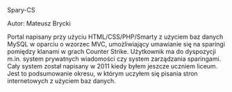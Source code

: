 Spary-CS

Autor: Mateusz Brycki

Portal napisany przy użyciu HTML/CSS/PHP/Smarty z użyciem baz danych MySQL w oparciu o wzorzec MVC, umożliwiający umawianie się na sparingi pomiędzy klanami w grach Counter Strike. Użytkownik ma do dyspozycji m.in. system prywatnych wiadomości czy system zarządzania sparingami.
Cały system został napisany w 2011 kiedy byłem jeszcze uczniem liceum. Jest to podsumowanie okresu, w którym uczyłem się pisania stron internetowych z użyciem baz danych.

